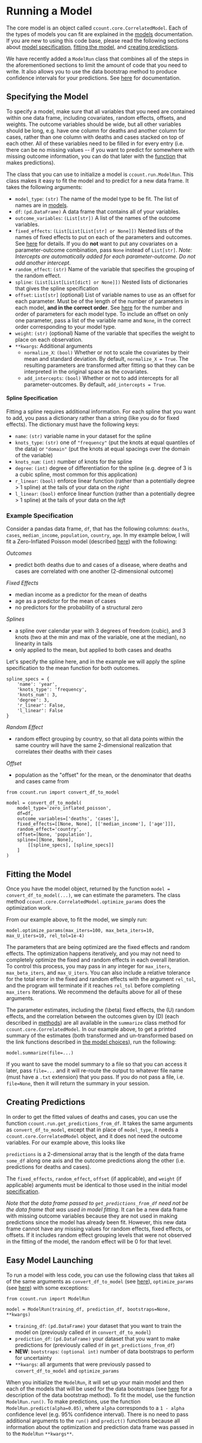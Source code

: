 # Running a Model

The core model is an object called `ccount.core.CorrelatedModel`. Each of the types of models you can fit are explained in the [models](models.md) documentation.
If you are new to using this code base, please read the following sections about [model specification](#specifying-the-model),
[fitting the model](#fitting-the-model), and [creating predictions](#creating-predictions).

We have recently added a `ModelRun` class that combines all of the steps in the aforementioned sections to limit the amount
of code that you need to write. It also allows you to use the data bootstrap method to produce confidence intervals for your predictions. See [here](#easy-model-launching) for documentation.

## Specifying the Model

To specify a model, make sure that all variables that you need are contained within one data frame, including covariates, random effects, offsets, and weights. The outcome variables should be wide, but all other variables should be long, e.g. have one column for deaths and another column for cases, rather than one column with deaths and cases stacked on top of each other. All of these variables need to be filled in for every entry (i.e. there can be no missing values -- if you want to predict for somewhere with missing outcome information, you can do that later with the [function](#creating-predictions) that makes predictions).

The class that you can use to initialize a model is `ccount.run.ModelRun`.
This class makes it easy to fit the model and to predict for a new data frame. It takes the following arguments:

- `model_type`: `(str)` The name of the model type to be fit. The list of names are in [models](models.md).
- `df`: `(pd.DataFrame)` A data frame that contains all of your variables.
- `outcome_variables`: `(List[str])` A list of the names of the outcome variables.
- `fixed_effects`: `(List[List[List[str] or None]])` Nested lists of the names of fixed effects to put on each of the parameters and outcomes. See [here](models.md#parametrizing-a-model) for details. If you do **not** want to put any covariates on a parameter-outcome combination, pass `None` instead of `List[str]`. *Note: Intercepts are automatically added for each parameter-outcome. Do not add another intercept.*
- `random_effect`: `(str)` Name of the variable that specifies the grouping of the random effect.
- `spline`: `(List[List[List[dict] or None]])` Nested lists of dictionaries that gives the spline specification
- `offset`: `List[str]` (optional) List of variable names to use as an offset for each parameter. Must be of the length of the number of parameters in each model, **and in the correct order**. See [here](models.md#model-choices) for the number and order of parameters for each model type. To include an offset on only one parameter, pass a list of the variable name and `None`, in the correct order corresponding to your model type.
- `weight`: `(str)` (optional) Name of the variable that specifies the weight to place on each observation.
- `**kwargs`: Additional arguments
    + `normalize_X`: `(bool)` Whether or not to scale the covariates by their mean and standard deviation. By default, `normalize_X = True`. The resulting parameters are transformed after fitting so that they can be interpreted in the original space as the covariates.
    + `add_intercepts`: `(bool)` Whether or not to add intercepts for all parameter-outcomes. By default, `add_intercepts = True`.

#### Spline Specification

Fitting a spline requires additional information. For each spline that you want to add, you pass a dictionary rather than a string (like you do for fixed effects).
The dictionary must have the following keys:

- `name`: `(str)` variable name in your dataset for the spline
- `knots_type`: `(str)` one of `"frequency"` (put the knots at equal quantiles of the data) or `"domain"` (put the knots at equal spacings over the domain of the variable)
- `knots_num`: `(int)` number of knots for the spline
- `degree`: `(int)` degree of differentiation for the spline (e.g. degree of 3 is a cubic spline, most common for this application)
- `r_linear`: `(bool)` enforce linear function (rather than a potentially degree > 1 spline) at the tails of your data on the *right*
- `l_linear`: `(bool)` enforce linear function (rather than a potentially degree > 1 spline) at the tails of your data on the *left*

### Example Specification

Consider a pandas data frame, `df`, that has the following columns: `deaths`, `cases`, `median_income`, `population`, `country`, `age`. In my example below, I will fit a Zero-Inflated Poisson model (described [here](models.md#zero-inflated-poisson-model)) with the following:

*Outcomes*

- predict both deaths due to and cases of a disease, where deaths and cases are correlated with one another (2-dimensional outcome)

*Fixed Effects*

- median income as a predictor for the mean of deaths
- age as a predictor for the mean of cases
- no predictors for the probability of a structural zero

*Splines*
- a spline over calendar year with 3 degrees of freedom (cubic), and 3 knots (two at the min and max of the variable, one at the median), no linearity in tails
- only applied to the mean, but applied to both cases and deaths

Let's specify the spline here, and in the example we will apply the spline specification to the mean function for both outcomes.

```
spline_specs = {
    'name': 'year',
    'knots_type': 'frequency',
    'knots_num': 3,
    'degree': 3,
    'r_linear': False,
    'l_linear': False
}
```

*Random Effect*

- random effect grouping by country, so that all data points within the same country will have the same 2-dimensional realization that correlates their deaths with their cases

*Offset*

- population as the "offset" for the mean, or the denominator that deaths and cases came from

```
from ccount.run import convert_df_to_model

model = convert_df_to_model(
    model_type='zero_inflated_poisson',
    df=df,
    outcome_variables=['deaths', 'cases'],
    fixed_effects=[[None, None], [['median_income'], ['age']]],
    random_effect='country',
    offset=[None, 'population'],
    spline=[[None, None],
        [[spline_specs], [spline_specs]]
    ]
)
```

## Fitting the Model

Once you have the model object, returned by the function `model = convert_df_to_model(...)`, we can estimate the parameters. The class method `ccount.core.CorrelatedModel.optimize_params` does the optimization work.

From our example above, to fit the model, we simply run:

```
model.optimize_params(max_iters=100, max_beta_iters=10, max_U_iters=10, rel_tol=1e-4)
```

The parameters that are being optimized are the fixed effects and random effects. The optimization happens iteratively,
and you may not need to completely optimize the fixed and random effects in each overall iteration. To control this process, you 
may pass in any integer for `max_iters`, `max_beta_iters`, and `max_U_iters`. You can also
include a relative tolerance for the total error in the fixed and random effects with the argument `rel_tol`, and the 
program will terminate if it reaches `rel_tol` before completing `max_iters` iterations. We recommend the defaults above for all
of these arguments.

The parameter estimates, including the \(\beta\) fixed effects, the \(U\) random effects, and the correlation between the outcomes given by \(D\) (each described in [methods](methods.md)) are all available in the `summarize` class method for `ccount.core.CorrelatedModel`. In our example above, to get a printed summary of the estimates (both transformed and un-transformed based on the link functions described in [the model choices](models.md#model-choices)), run the following:

```
model.summarize(file=...)
```

If you want to save the model summary to a file so that you can access it later, pass `file=...` and it will re-route the output to whatever file name (must have a `.txt` extension) that you pass.
If you do not pass a file, i.e. `file=None`, then it will return the summary in your session.

## Creating Predictions

In order to get the fitted values of deaths and cases, you can use the function `ccount.run.get_predictions_from_df`. It takes the same arguments as `convert_df_to_model`, except that in place of `model_type`, it needs a `ccount.core.CorrelatedModel` object, and it does not need the outcome variables. For our example above, this looks like

`predictions` is a 2-dimensional array that is the length of the data frame `some_df` along one axis and the outcome predictions along the other (i.e. predictions for deaths and cases).

The `fixed_effects`, `random_effect`, `offset` (if applicable), and `weight` (if applicable) arguments must be identical to those used in the initial model [specification](#specifying-the-model).

*Note that the data frame passed to `get_predictions_from_df` need not be the data frame that was used in model fitting.* It can be a new data frame with missing outcome variables because they are not used in making predictions since the model has already been fit. However, this new data frame cannot have any missing values for random effects, fixed effects, or offsets. If it includes random effect grouping levels that were not observed in the fitting of the model, the random effect will be 0 for that level.

## Easy Model Launching

To run a model with less code, you can use the following class that takes all of the same arguments
as `convert_df_to_model` (see [here](#specifying-the-model)), `optimize_params` (see [here](#fitting-the-model))
with some exceptions:
```
from ccount.run import ModelRun

model = ModelRun(training_df, prediction_df, bootstraps=None, **kwargs)
```
- `training_df`: `(pd.DataFrame)` your dataset that you want to train the model on (previously called `df` in `convert_df_to_model`)
- `prediction_df`: `(pd.DataFrame)` your dataset that you want to make predictions for (previously called `df` in `get_predictions_from_df`)
- **NEW**: `bootstraps`: `(optional int)` number of data bootstraps to perform for uncertainty
- `**kwargs`: all arguments that were previously passed to `convert_df_to_model` and `optimize_params`

When you initialize the `ModelRun`, it will set up your main model and then each of the models that will
be used for the data bootstraps (see [here](methods.md#data-bootstrap) for a description of the data bootstrap method).
To fit the model, use the function `ModelRun.run()`. To make predictions, use the function `ModelRun.predict(alpha=0.05)`, where
`alpha` corresponds to a `1 - alpha` confidence level (e.g. 95% confidence interval). There is no need to pass
additional arguments to the `run()` and `predict()` functions because all information about the optimization and 
prediction data frame was passed in to the `ModelRun` `**kwargs**`.

